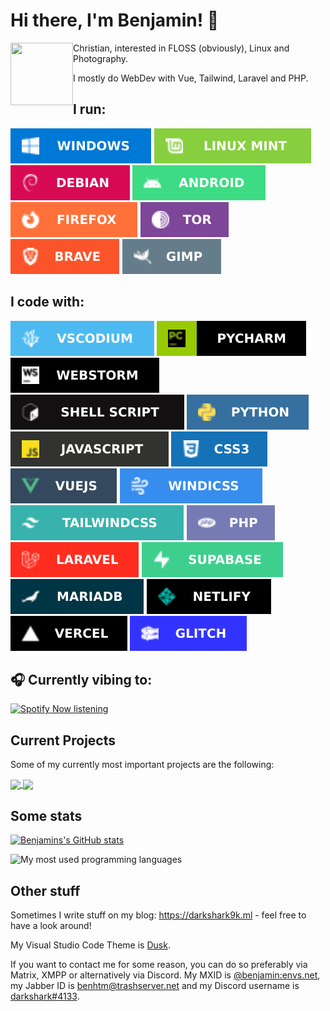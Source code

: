 # Hi there, I'm Benjamin! 👋

<img align="left" width="100" height="100" src="https://wsrv.nl/?url=https://avatars.githubusercontent.com/u/42138517&mask=circle&maxage=14d">
Christian, interested in FLOSS (obviously), Linux and Photography. 

I mostly do WebDev with Vue, Tailwind, Laravel and PHP.

## I run:
![Windows](img/windows.svg) [![Linux Mint](img/mint.svg)](https://linuxmint.com) [![Debian](img/debian.svg)](https://debian.org) ![Android](img/android.svg) [![Firefox](img/firefox.svg)](https://www.mozilla.org/de/firefox/new/) [![Tor Browser](img/tor.svg)](https://torproject.org) [![Brave](img/brave.svg)](https://brave.com) [![Gimp](img/gimp.svg)](https://gimp.org)

## I code with:

[![VSCodium](img/vscodium.svg)](https://vscodium.com) [![Pycharm](img/pycharm.svg)](https://www.jetbrains.com/pycharm/) [![Webstorm](img/webstorm.svg)](https://www.jetbrains.com/webstorm/) [![Shell Script](img/shell.svg)](https://en.wikipedia.org/wiki/Bash_(Unix_shell)) [![Python](img/python.svg)](https://www.python.org/) ![JavaScript](img/js.svg) ![CSS3](img/CSS3.svg) [![Vue.js](img/VUEJS.svg)](https://vuejs.org/) [![WindiCSS](img/windicss.svg)](https://windicss.org/) [![TailwindCSS](img/TAILWINDCSS.svg)](https://tailwindcss.com/) [![PHP](img/PHP.svg)](https://php.net) [![Laravel](img/LARAVEL.svg)](https://laravel.com) [![Supabase](img/supabase.svg)](https://supabase.com) [![MariaDB](img/mariadb.svg)](https://mariadb.org/) [![Netlify](img/netlify.svg)](https://netlify.com) [![Vercel](img/vercel.svg)](https://vercel.com) [![Glitch](img/glitch.svg)](https://glitch.com)

## 🎧 Currently vibing to:

[![Spotify Now listening](https://spotify-readme-ten-rose.vercel.app/api?theme=dark&scan=true)](https://open.spotify.com/user/6b4663f8x9uqhx0dhhq4hh00q?si=315013927dc84dc3)

## Current Projects
Some of my currently most important projects are the following:

<a href="https://codeberg.org/awesomeBible/my.awesomeBible">
  <img align="center" src="https://gh-readme-stats-xi.vercel.app/api/pin/?username=awesomeBible&repo=my.awesomeBible&theme=spotify_dark&show_icons=true&hide_border=true&cache_seconds=86400" />
</a>
<a href="https://codeberg.org/benjaminwolkchen/Losungen">
  <img align="center" src="https://gh-readme-stats-xi.vercel.app/api/pin/?username=benjaminwolkchen&repo=Losungen&theme=spotify_dark&show_icons=true&hide_border=true&cache_seconds=86400" />
</a>

## Some stats
[![Benjamins's GitHub stats](https://gh-readme-stats-xi.vercel.app/api?username=benjaminwolkchen&theme=spotify_dark&count_private=true&hide_border=true&show_icons=true)](https://github.com/anuraghazra/github-readme-stats)

![My most used programming languages](https://gh-readme-stats-xi.vercel.app/api/top-langs/?username=benjaminwolkchen&theme=spotify_dark&count_private=true&show_icons=true&hide_border=true&hide=html&layout=compact)

## Other stuff

Sometimes I write stuff on my blog: https://darkshark9k.ml - feel free to have a look around!

My Visual Studio Code Theme is [Dusk](https://vscodethemes.com/e/pilleye.dusk-theme/dusk?language=javascript).

If you want to contact me for some reason, you can do so preferably via Matrix, XMPP or alternatively via Discord.
My MXID is [@benjamin:envs.net](https://matrix.to/#/@benjamin:envs.net), my Jabber ID is [benhtm@trashserver.net](xmpp:benhtm@trashserver.net) and my Discord username is [darkshark#4133](https://discord.com/users/937726647929536583).
